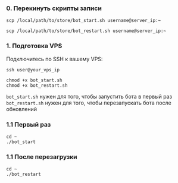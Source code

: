 ### 0. Перекинуть скрипты записи
```
scp /local/path/to/store/bot_start.sh username@server_ip:~
```

```
scp /local/path/to/store/bot_restart.sh username@server_ip:~
```

### 1. Подготовка VPS

Подключитесь по SSH к вашему VPS:

```
ssh user@your_vps_ip
```

```
chmod +x bot_start.sh
chmod +x bot_restart.sh
```

`bot_start.sh` нужен для того, чтобы запустить бота в первый раз
`bot_restart.sh` нужен для того, чтобы перезапускать бота после обновлений

### 1.1 Первый раз
```
cd ~
./bot_start
```

### 1.1 После перезагрузки
```
cd ~
./bot_restart
```